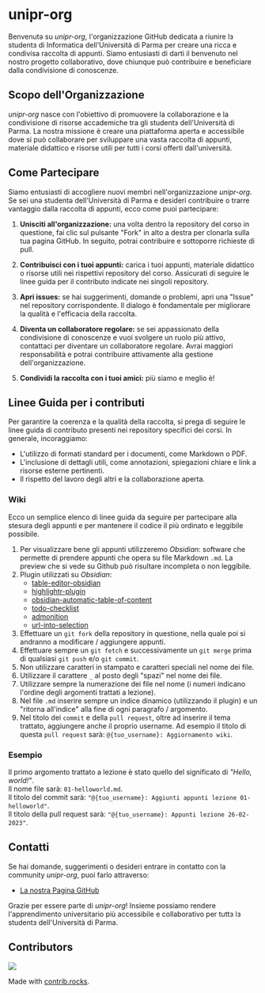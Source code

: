 # unipr-org

Benvenutə su *unipr-org*, l'organizzazione GitHub dedicata a riunire lɜ studentɜ di Informatica dell'Università di Parma per creare una ricca e condivisa raccolta di appunti. 
Siamo entusiasti di darti il benvenuto nel nostro progetto collaborativo, dove chiunque può contribuire e beneficiare dalla condivisione di conoscenze.

## Scopo dell'Organizzazione
*unipr-org* nasce con l'obiettivo di promuovere la collaborazione e la condivisione di risorse accademiche tra gli studentɜ dell'Università di Parma.
La nostra missione è creare una piattaforma aperta e accessibile dove si può collaborare per sviluppare una vasta raccolta di appunti, materiale didattico e risorse utili per tutti i corsi offerti dall'università.

## Come Partecipare
Siamo entusiasti di accogliere nuovi membri nell'organizzazione *unipr-org*. Se sei unə studentə dell'Università di Parma e desideri contribuire o trarre vantaggio dalla raccolta di appunti, ecco come puoi partecipare:

1. **Unisciti all'organizzazione:** una volta dentro la repository del corso in questione, fai clic sul pulsante "Fork" in alto a destra per clonarla sulla tua pagina GitHub. In seguito, potrai contribuire e sottoporre richieste di pull.

2. **Contribuisci con i tuoi appunti:** carica i tuoi appunti, materiale didattico o risorse utili nei rispettivi repository del corso. Assicurati di seguire le linee guida per il contributo indicate nei singoli repository.

3. **Apri issues:** se hai suggerimenti, domande o problemi, apri una "Issue" nel repository corrispondente. Il dialogo è fondamentale per migliorare la qualità e l'efficacia della raccolta.

4. **Diventa un collaboratore regolare:** se sei appassionato della condivisione di conoscenze e vuoi svolgere un ruolo più attivo, contattaci per diventare un collaboratore regolare. Avrai maggiori responsabilità e potrai contribuire attivamente alla gestione dell'organizzazione.
   
6. **Condividi la raccolta con i tuoi amici:** più siamo e meglio è!

## Linee Guida per i contributi
Per garantire la coerenza e la qualità della raccolta, si prega di seguire le linee guida di contributo presenti nei repository specifici dei corsi. In generale, incoraggiamo:

- L'utilizzo di formati standard per i documenti, come Markdown o PDF.
- L'inclusione di dettagli utili, come annotazioni, spiegazioni chiare e link a risorse esterne pertinenti.
- Il rispetto del lavoro degli altri e la collaborazione aperta.

### Wiki 
Ecco un semplice elenco di linee guida da seguire per partecipare alla stesura degli appunti e per mantenere il codice il più ordinato e leggibile possibile.
1. Per visualizzare bene gli appunti utilizzeremo _Obsidian_: software che permette di prendere appunti che opera su file Markdown `.md`. La preview che si vede su Github può risultare incompleta o non leggibile.
2. Plugin utilizzati su _Obsidian_:
	- [table-editor-obsidian](https://github.com/tgrosinger/advanced-tables-obsidian)
	- [highlightr-plugin](https://github.com/chetachiezikeuzor/Highlightr-Plugin)
	- [obsidian-automatic-table-of-content](https://github.com/johansatge/obsidian-automatic-table-of-contents)
	- [todo-checklist](https://github.com/delashum/obsidian-checklist-plugin)
	- [admonition](https://github.com/valentine195/obsidian-admonition)
	- [url-into-selection](https://github.com/denolehov/obsidian-url-into-selection)
3. Effettuare un `git fork` della repository in questione, nella quale poi si andranno a modificare / aggiungere appunti.
4. Effettuare sempre un `git fetch` e successivamente un `git merge` prima di qualsiasi `git push` e/o `git commit`.
5. Non utilizzare caratteri in stampato e caratteri speciali nel nome dei file.
6. Utilizzare il carattere `_` al posto degli "spazi" nel nome dei file.
7. Utilizzare sempre la numerazione dei file nel nome (i numeri indicano l'ordine degli argomenti trattati a lezione).
8. Nel file `.md` inserire sempre un indice dinamico (utilizzando il plugin) e un "ritorna all'indice" alla fine di ogni paragrafo / argomento.
9. Nel titolo dei `commit` e della  `pull request`, oltre ad inserire il tema trattato, aggiungere anche il proprio username. Ad esempio il titolo di questa `pull request` sarà: `@{tuo_username}: Aggiornamento wiki`.

### Esempio 
Il primo argomento trattato a lezione è stato quello del significato di _"Hello, world!"_.  
Il nome file sarà: `01-helloworld.md`.  
Il titolo del commit sarà: `"@{tuo_username}: Aggiunti appunti lezione 01-helloworld"`.  
Il titolo della pull request sarà: `"@{tuo_username}: Appunti lezione 26-02-2023"`.  


## Contatti
Se hai domande, suggerimenti o desideri entrare in contatto con la community *unipr-org*, puoi farlo attraverso:

- [La nostra Pagina GitHub](https://github.com/unipr-org)
<!-- [Il nostro Canale Discord](#inserisci_link_discord) -->

Grazie per essere parte di *unipr-org*! Insieme possiamo rendere l'apprendimento universitario più accessibile e collaborativo per tuttɜ lɜ studentɜ dell'Università di Parma.

## Contributors

<a href="https://github.com/unipr-org/.github/graphs/contributors">
  <img src="https://contrib.rocks/image?repo=unipr-org/.github" />
</a>

Made with [contrib.rocks](https://contrib.rocks).
